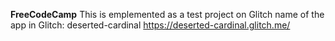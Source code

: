 **FreeCodeCamp**
This is emplemented as a test project on Glitch
name of the app in Glitch: deserted-cardinal
https://deserted-cardinal.glitch.me/
